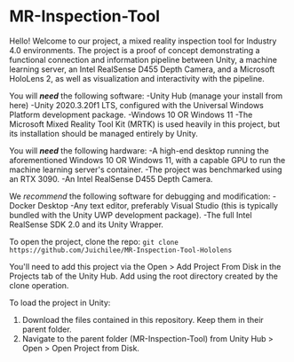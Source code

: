 # MR-Inspection-Tool

Hello! Welcome to our project, a mixed reality inspection tool for Industry 4.0 environments.
The project is a proof of concept demonstrating a functional connection and information pipeline between Unity, a machine learning server,
an Intel RealSense D455 Depth Camera, and a Microsoft HoloLens 2, as well as visualization and interactivity with the pipeline.

You will ***need*** the following software:
-Unity Hub (manage your install from here)
-Unity 2020.3.20f1 LTS, configured with the Universal Windows Platform development package.
-Windows 10 OR Windows 11
-The Microsoft Mixed Reality Tool Kit (MRTK) is used heavily in this project, but its installation should be managed entirely by Unity.

You will ***need*** the following hardware:
-A high-end desktop running the aforementioned Windows 10 OR Windows 11, with a capable GPU to run the machine learning server's container.
-The project was benchmarked using an RTX 3090.
-An Intel RealSense D455 Depth Camera.

We *recommend* the following software for debugging and modification:
-Docker Desktop
-Any text editor, preferably Visual Studio (this is typically bundled with the Unity UWP development package).
-The full Intel RealSense SDK 2.0 and its Unity Wrapper.

To open the project, clone the repo:
```git clone https://github.com/Juichilee/MR-Inspection-Tool-Hololens```

You'll need to add this project via the Open > Add Project From Disk in the Projects tab of the Unity Hub.
Add using the root directory created by the clone operation. 


To load the project in Unity:

1. Download the files contained in this repository. Keep them in their parent folder.
2. Navigate to the parent folder (MR-Inspection-Tool) from Unity Hub > Open > Open Project from Disk.

